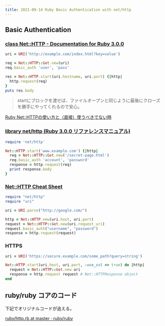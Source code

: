 ```yaml
---
title: 2021-09-14 Ruby Basic Authentication with net/http
---
```


## Basic Authentication

### [class Net::HTTP - Documentation for Ruby 3.0.0](https://docs.ruby-lang.org/en/3.0.0/Net/HTTP.html#class-Net::HTTP-label-Basic+Authentication)

```rb
uri = URI('http://example.com/index.html?key=value')

req = Net::HTTP::Get.new(uri)
req.basic_auth 'user', 'pass'

res = Net::HTTP.start(uri.hostname, uri.port) {|http|
  http.request(req)
}
puts res.body
```

> startにブロックを渡せば、ファイルオープンと同じように最後にクローズを勝手にやってくれるので安心。

[Ruby Net::HTTPの使い方と（直接）使うべきでない時](http://sato-s.github.io/2015/10/22/ruby-nethttp.html)

### [library net/http (Ruby 3.0.0 リファレンスマニュアル)](https://docs.ruby-lang.org/ja/latest/library/net=2fhttp.html)

```rb
require 'net/http'

Net::HTTP.start('www.example.com') {|http|
  req = Net::HTTP::Get.new('/secret-page.html')
  req.basic_auth 'account', 'password'
  response = http.request(req)
  print response.body
}
```

### [Net::HTTP Cheat Sheet](http://www.rubyinside.com/nethttp-cheat-sheet-2940.html)

```rb
require "net/http"
require "uri"

uri = URI.parse("http://google.com/")

http = Net::HTTP.new(uri.host, uri.port)
request = Net::HTTP::Get.new(uri.request_uri)
request.basic_auth("username", "password")
response = http.request(request)
```

### HTTPS

```rb
uri = URI('https://secure.example.com/some_path?query=string')

Net::HTTP.start(uri.host, uri.port, :use_ssl => true) do |http|
  request = Net::HTTP::Get.new uri
  response = http.request request # Net::HTTPResponse object
end
```

## ruby/ruby コアのコード

下記でオリジナルコードが追える。

[ruby/http.rb at master · ruby/ruby](https://github.com/ruby/ruby/blob/master/lib/net/http.rb)
